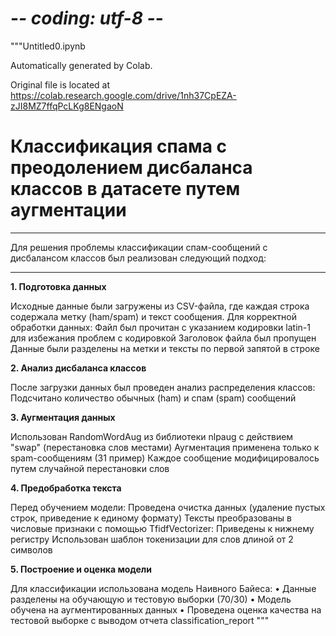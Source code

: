 # -*- coding: utf-8 -*-
"""Untitled0.ipynb

Automatically generated by Colab.

Original file is located at
    https://colab.research.google.com/drive/1nh37CpEZA-zJI8MZ7ffqPcLKg8ENgaoN

# **Классификация спама с преодолением дисбаланса классов в датасете путем аугментации**


---



Для решения проблемы классификации спам-сообщений с дисбалансом классов был реализован следующий подход:


---



**1.	Подготовка данных**

Исходные данные были загружены из CSV-файла, где каждая строка содержала метку (ham/spam) и текст сообщения. Для корректной обработки данных:
Файл был прочитан с указанием кодировки latin-1 для избежания проблем с кодировкой
Заголовок файла был пропущен
Данные были разделены на метки и тексты по первой запятой в строке

**2. Анализ дисбаланса классов**

После загрузки данных был проведен анализ распределения классов:
Подсчитано количество обычных (ham) и спам (spam) сообщений

**3.	Аугментация данных**

Использован RandomWordAug из библиотеки nlpaug с действием "swap" (перестановка слов местами)
Аугментация применена только к spam-сообщениям (31 пример)
Каждое сообщение модифицировалось путем случайной перестановки слов

**4.	Предобработка текста**

Перед обучением модели:
Проведена очистка данных (удаление пустых строк, приведение к единому формату)
Тексты преобразованы в числовые признаки с помощью TfidfVectorizer:
Приведены к нижнему регистру
Использован шаблон токенизации для слов длиной от 2 символов

**5.	Построение и оценка модели**

Для классификации использована модель Наивного Байеса:
•	Данные разделены на обучающую и тестовую выборки (70/30)
•	Модель обучена на аугментированных данных
•	Проведена оценка качества на тестовой выборке с выводом отчета classification_report
"""

